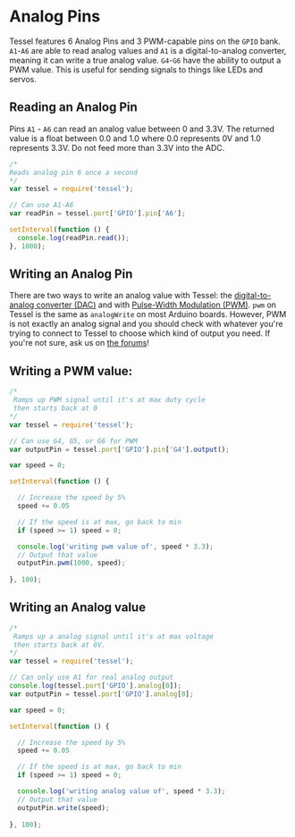 # Analog Pins

Tessel features 6 Analog Pins and 3 PWM-capable pins on the `GPIO` bank. `A1`-`A6` are able to read analog values and `A1` is a digital-to-analog converter, meaning it can write a true analog value. `G4`-`G6` have the ability to output a PWM value. This is useful for sending signals to things like LEDs and servos.

## Reading an Analog Pin
Pins `A1` - `A6` can read an analog value between 0 and 3.3V. The returned value is a float between 0.0 and 1.0 where 0.0 represents 0V and 1.0 represents 3.3V. Do not feed more than 3.3V into the ADC.
```.js
/* 
Reads analog pin 6 once a second
*/
var tessel = require('tessel');

// Can use A1-A6
var readPin = tessel.port['GPIO'].pin['A6'];

setInterval(function () {
  console.log(readPin.read());
}, 1000);
```

## Writing an Analog Pin
There are two ways to write an analog value with Tessel: the [digital-to-analog converter (DAC)](http://en.wikipedia.org/wiki/Digital-to-analog_converter) and with [Pulse-Width Modulation (PWM)](http://en.wikipedia.org/wiki/Pulse-width_modulation). `pwm` on Tessel is the same as `analogWrite` on most Arduino boards. However, PWM is not exactly an analog signal and you should check with whatever you're trying to connect to Tessel to choose which kind of output you need. If you're not sure, ask us on [the forums](forums.tessel.io)!

## Writing a PWM value:
```.js
/* 
 Ramps up PWM signal until it's at max duty cycle
 then starts back at 0
*/
var tessel = require('tessel');

// Can use G4, G5, or G6 for PWM
var outputPin = tessel.port['GPIO'].pin['G4'].output();

var speed = 0;

setInterval(function () {

  // Increase the speed by 5%
  speed += 0.05

  // If the speed is at max, go back to min
  if (speed >= 1) speed = 0;

  console.log('writing pwm value of', speed * 3.3);
  // Output that value
  outputPin.pwm(1000, speed);
  
}, 100);
```

## Writing an Analog value
```.js
/* 
 Ramps up a analog signal until it's at max voltage
 then starts back at 0V.
*/
var tessel = require('tessel');

// Can only use A1 for real analog output
console.log(tessel.port['GPIO'].analog[0]);
var outputPin = tessel.port['GPIO'].analog[0];

var speed = 0;

setInterval(function () {

  // Increase the speed by 5%
  speed += 0.05

  // If the speed is at max, go back to min
  if (speed >= 1) speed = 0;

  console.log('writing analog value of', speed * 3.3);
  // Output that value
  outputPin.write(speed);
  
}, 100);

```